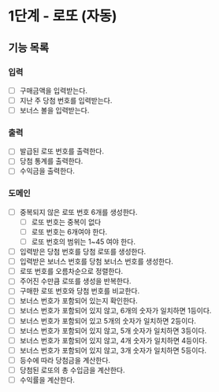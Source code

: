 # 1단계 - 로또 (자동)

## 기능 목록

### 입력
- [ ] 구매금액을 입력받는다.
- [ ] 지난 주 당첨 번호를 입력받는다.
- [ ] 보너스 볼을 입력받는다.

### 출력
- [ ] 발급된 로또 번호를 출력한다.
- [ ] 당첨 통계를 출력한다.
- [ ] 수익금을 출력한다.

### 도메인
- [ ] 중복되지 않은 로또 번호 6개를 생성한다.
    - [ ] 로또 번호는 중복이 없다
    - [ ] 로또 번호는 6개여야 한다.
    - [ ] 로또 번호의 범위는 1~45 여야 한다.
- [ ] 입력받은 당첨 번호를 당첨 로또를 생성한다.
- [ ] 입력받은 보너스 번호를 당첨 보너스 번호를 생성한다.
- [ ] 로또 번호를 오름차순으로 정렬한다.
- [ ] 주어진 수만큼 로또를 생성을 반복한다.
- [ ] 구매한 로또 번호와 당첨 번호를 비교한다.
- [ ] 보너스 번호가 포함되어 있는지 확인한다.
- [ ] 보너스 번호가 포함되어 있지 않고, 6개의 숫자가 일치하면 1등이다.
- [ ] 보너스 번호가 포함되어 있고 5개의 숫자가 일치하면 2등이다.
- [ ] 보너스 번호가 포함되어 있지 않고, 5개 숫자가 일치하면 3등이다.
- [ ] 보너스 번호가 포함되어 있지 않고, 4개 숫자가 일치하면 4등이다.
- [ ] 보너스 번호가 포함되어 있지 않고, 3개 숫자가 일치하면 5등이다.
- [ ] 등수에 따라 당첨금을 계산한다.
- [ ] 당첨된 로또의 총 수입금을 계산한다.
- [ ] 수익률을 계산한다.
